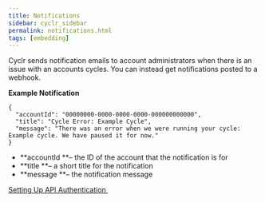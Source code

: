 ```yaml
---
title: Notifications
sidebar: cyclr_sidebar
permalink: notifications.html
tags: [embedding]
---
```


Cyclr sends notification emails to account administrators when there is an issue with an accounts cycles. You can instead get notifications posted to a webhook.

**Example Notification**

    {
      "accountId": "00000000-0000-0000-0000-000000000000",
      "title": "Cycle Error: Example Cycle",
      "message": "There was an error when we were running your cycle: Example cycle. We have paused it for now."
    }

*   **accountId **– the ID of the account that the notification is for
*   **title **– a short title for the notification
*   **message **– the notification message

[Setting Up API Authentication ](./api-authentication)
